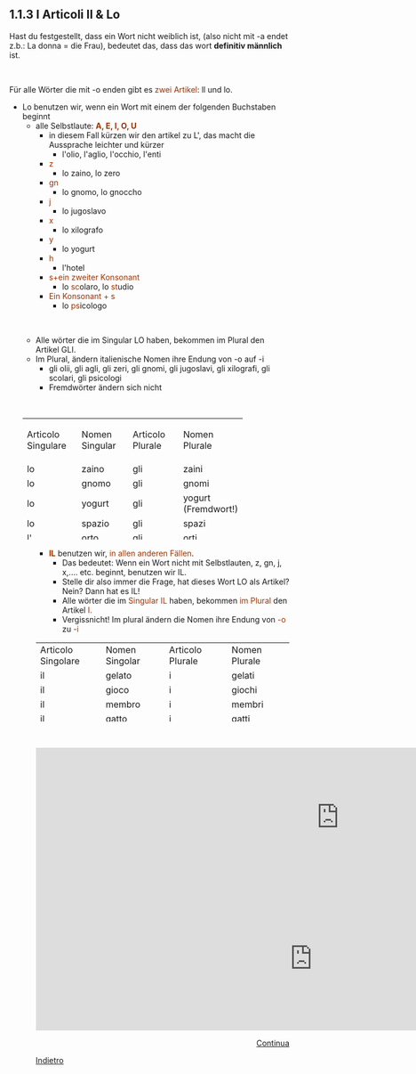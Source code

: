 <h2>1.1.3 I Articoli Il &amp; Lo</h2>
<p>Hast du festgestellt, dass ein Wort nicht weiblich ist, (also nicht mit -a endet z.b.: La donna = die Frau), bedeutet das, dass das wort <strong>definitiv m&auml;nnlich</strong> ist.</p>
<p>&nbsp;</p>
<p>F&uuml;r alle W&ouml;rter die mit -o enden gibt es <span style="color: #993300;">zwei Artikel</span>: ll und lo.</p>
<ul>
<li>Lo benutzen wir, wenn ein Wort mit einem der folgenden Buchstaben beginnt
<ul>
<li>alle Selbstlaute: <span style="color: #993300;"><strong>A, E, I, O, U</strong></span>
<ul>
<li>in diesem Fall k&uuml;rzen wir den artikel zu L', das macht die Aussprache leichter und k&uuml;rzer
<ul>
<li>l'olio, l'aglio, l'occhio, l'enti</li>
</ul>
</li>
<li><span style="color: #993300;">z</span>
<ul>
<li>lo zaino, lo zero</li>
</ul>
</li>
<li><span style="color: #993300;">gn</span>
<ul>
<li>lo gnomo, lo gnoccho</li>
</ul>
</li>
<li><span style="color: #993300;">j</span>
<ul>
<li>lo jugoslavo</li>
</ul>
</li>
<li><span style="color: #993300;">x</span>
<ul>
<li>lo xilografo</li>
</ul>
</li>
<li><span style="color: #993300;">y</span>
<ul>
<li>lo yogurt</li>
</ul>
</li>
<li><span style="color: #993300;">h</span>
<ul>
<li>l'hotel</li>
</ul>
</li>
<li><span style="color: #993300;">s+ein zweiter Konsonant</span>
<ul>
<li>lo <span style="color: #993300;">sc</span>olaro, lo <span style="color: #993300;">st</span>udio</li>
</ul>
</li>
<li><span style="color: #993300;">Ein Konsonant + s</span>
<ul>
<li>lo <span style="color: #993300;">ps</span>icologo</li>
</ul>
</li>
</ul>
</li>
</ul>
<p>&nbsp;</p>
<ul>
<li>Alle w&ouml;rter die im Singular LO haben, bekommen im Plural den Artikel GLI.</li>
<li>Im Plural, &auml;ndern italienische Nomen ihre Endung von -o auf -i
<ul>
<li>gli olii, gli agli, gli zeri, gli gnomi, gli jugoslavi, gli xilografi, gli scolari, gli psicologi</li>
<li>Fremdw&ouml;rter &auml;ndern sich nicht</li>
</ul>
</li>
</ul>
<p>&nbsp;</p>
<table style="height: 218px; width: 396px;">
<tbody>
<tr style="height: 64px;">
<td style="width: 94.55px; height: 64px;">Articolo Singulare</td>
<td style="width: 91.0167px; height: 64px;">Nomen Singular</td>
<td style="width: 92.4167px; height: 64px;">
<p>Articolo Plurale</p>
</td>
<td style="width: 90.0167px; height: 64px;">Nomen Plurale</td>
</tr>
<tr style="height: 18px;">
<td style="width: 94.55px; height: 18px;">lo </td>
<td style="width: 91.0167px; height: 18px;">zaino</td>
<td style="width: 92.4167px; height: 18px;">gli</td>
<td style="width: 90.0167px; height: 18px;">zaini</td>
</tr>
<tr style="height: 18px;">
<td style="width: 94.55px; height: 18px;">lo</td>
<td style="width: 91.0167px; height: 18px;">gnomo</td>
<td style="width: 92.4167px; height: 18px;">gli</td>
<td style="width: 90.0167px; height: 18px;">gnomi</td>
</tr>
<tr style="height: 18px;">
<td style="width: 94.55px; height: 18px;">lo</td>
<td style="width: 91.0167px; height: 18px;">yogurt</td>
<td style="width: 92.4167px; height: 18px;">gli</td>
<td style="width: 90.0167px; height: 18px;">yogurt (Fremdwort!)</td>
</tr>
<tr style="height: 18px;">
<td style="width: 94.55px; height: 18px;">lo</td>
<td style="width: 91.0167px; height: 18px;">spazio</td>
<td style="width: 92.4167px; height: 18px;">gli</td>
<td style="width: 90.0167px; height: 18px;">spazi</td>
</tr>
<tr style="height: 18px;">
<td style="width: 94.55px; height: 18px;">l'</td>
<td style="width: 91.0167px; height: 18px;">orto</td>
<td style="width: 92.4167px; height: 18px;">gli</td>
<td style="width: 90.0167px; height: 18px;">orti</td>
</tr>
<tr style="height: 9.3667px;">
<td style="width: 94.55px; height: 9.3667px;">l'</td>
<td style="width: 91.0167px; height: 9.3667px;">olio</td>
<td style="width: 92.4167px; height: 9.3667px;">gli</td>
<td style="width: 90.0167px; height: 9.3667px;">olii</td>
</tr>
</tbody>
</table>
<ul>
<ul>
<li><span style="color: #993300;"><strong>IL</strong></span> benutzen wir, <span style="color: #993300;">in allen anderen F&auml;llen</span>.
<ul>
<li>Das bedeutet: Wenn ein Wort nicht mit Selbstlauten, z, gn, j, x,.... etc. beginnt, benutzen wir IL.</li>
<li>Stelle dir also immer die Frage, hat dieses Wort LO als Artikel? Nein? Dann hat es IL!</li>
<li>Alle w&ouml;rter die im <span style="color: #993300;">Singular IL</span> haben, bekommen<span style="color: #993300;"> im Plural</span> den Artikel<span style="color: #993300;"> I.</span></li>
<li>Vergissnicht! Im plural &auml;ndern die Nomen ihre Endung von <span style="color: #993300;">-o</span> zu <span style="color: #993300;">-i</span></li>
</ul>
</li>
</ul>
<table style="height: 142px;" width="530">
<tbody>
<tr>
<td style="width: 125.5px;">Articolo Singolare</td>
<td style="width: 125.5px;">Nomen Singolar</td>
<td style="width: 125.5px;">Articolo Plurale</td>
<td style="width: 125.5px;">Nomen Plurale</td>
</tr>
<tr>
<td style="width: 125.5px;">il</td>
<td style="width: 125.5px;">gelato</td>
<td style="width: 125.5px;">i</td>
<td style="width: 125.5px;">gelati</td>
</tr>
<tr>
<td style="width: 125.5px;">il</td>
<td style="width: 125.5px;">gioco</td>
<td style="width: 125.5px;">i</td>
<td style="width: 125.5px;">giochi</td>
</tr>
<tr>
<td style="width: 125.5px;">il</td>
<td style="width: 125.5px;">membro</td>
<td style="width: 125.5px;">i</td>
<td style="width: 125.5px;">membri</td>
</tr>
<tr>
<td style="width: 125.5px;">il</td>
<td style="width: 125.5px;">gatto</td>
<td style="width: 125.5px;">i</td>
<td style="width: 125.5px;">gatti</td>
</tr>
</tbody>
</table>
<p>&nbsp;</p>
<iframe src="https://h5p.org/h5p/embed/402168" width="1090" height="249" frameborder="0" allowfullscreen="allowfullscreen"></iframe><script src="https://h5p.org/sites/all/modules/h5p/library/js/h5p-resizer.js" charset="UTF-8"></script>
  
  <iframe src="https://h5p.org/h5p/embed/402187" width="993" height="259" frameborder="0" allowfullscreen="allowfullscreen"></iframe><script src="https://h5p.org/sites/all/modules/h5p/library/js/h5p-resizer.js" charset="UTF-8"></script>
  
  
  
<p>
<a style="float:right;" href="alfabeto3.html">Continua</a>
</p>
<div style="clear:both;">  </div>
<p>
<a style="float:left;" href="alfabeto2.html">Indietro</a>
</p>
<div style="clear:both;">  </div>
<p>
